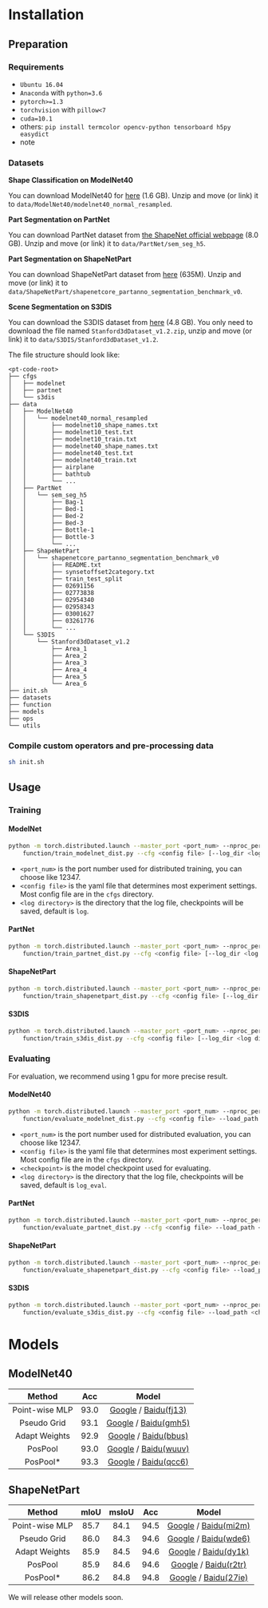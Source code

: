 # Installation

## Preparation

### Requirements
- `Ubuntu 16.04`
- `Anaconda` with `python=3.6`
- `pytorch>=1.3`
- `torchvision` with  `pillow<7`
- `cuda=10.1`
- others: `pip install termcolor opencv-python tensorboard h5py easydict`
- note


### Datasets
**Shape Classification on ModelNet40**

You can download ModelNet40 for [here](https://shapenet.cs.stanford.edu/media/modelnet40_normal_resampled.zip) (1.6 GB). Unzip and move (or link) it to `data/ModelNet40/modelnet40_normal_resampled`.

**Part Segmentation on PartNet**

You can download PartNet dataset from [the ShapeNet official webpage](https://www.shapenet.org/download/parts) (8.0 GB). Unzip and move (or link) it to `data/PartNet/sem_seg_h5`.

**Part Segmentation on ShapeNetPart**

You can download ShapeNetPart dataset from [here](https://shapenet.cs.stanford.edu/media/shapenetcore_partanno_segmentation_benchmark_v0.zip) (635M). Unzip and move (or link) it to `data/ShapeNetPart/shapenetcore_partanno_segmentation_benchmark_v0`.

**Scene Segmentation on S3DIS**

You can download the S3DIS dataset from [here](https://goo.gl/forms/4SoGp4KtH1jfRqEj2") (4.8 GB). You only need to download the file named `Stanford3dDataset_v1.2.zip`, unzip and move (or link) it to `data/S3DIS/Stanford3dDataset_v1.2`.

The file structure should look like:
```
<pt-code-root>
├── cfgs
│   ├── modelnet
│   ├── partnet
│   └── s3dis
├── data
│   ├── ModelNet40
│   │   └── modelnet40_normal_resampled
│   │       ├── modelnet10_shape_names.txt
│   │       ├── modelnet10_test.txt
│   │       ├── modelnet10_train.txt
│   │       ├── modelnet40_shape_names.txt
│   │       ├── modelnet40_test.txt
│   │       ├── modelnet40_train.txt
│   │       ├── airplane
│   │       ├── bathtub
│   │       └── ...
│   ├── PartNet
│   │   └── sem_seg_h5
│   │       ├── Bag-1
│   │       ├── Bed-1
│   │       ├── Bed-2
│   │       ├── Bed-3
│   │       ├── Bottle-1
│   │       ├── Bottle-3
│   │       └── ...
│   ├── ShapeNetPart
│   │   └── shapenetcore_partanno_segmentation_benchmark_v0
│   │       ├── README.txt
│   │       ├── synsetoffset2category.txt
│   │       ├── train_test_split
│   │       ├── 02691156
│   │       ├── 02773838
│   │       ├── 02954340
│   │       ├── 02958343
│   │       ├── 03001627
│   │       ├── 03261776
│   │       └── ...
│   └── S3DIS
│       └── Stanford3dDataset_v1.2
│           ├── Area_1
│           ├── Area_2
│           ├── Area_3
│           ├── Area_4
│           ├── Area_5
│           └── Area_6
├── init.sh
├── datasets
├── function
├── models
├── ops
└── utils
```

### Compile custom operators and pre-processing data
```bash
sh init.sh
```

## Usage

### Training

#### ModelNet
```bash
python -m torch.distributed.launch --master_port <port_num> --nproc_per_node <num_of_gpus_to_use> \
    function/train_modelnet_dist.py --cfg <config file> [--log_dir <log directory>]
```
- `<port_num>` is the port number used for distributed training, you can choose like 12347.
- `<config file>` is the yaml file that determines most experiment settings. Most config file are in the `cfgs` directory.
- `<log directory>` is the directory that the log file, checkpoints will be saved, default is `log`.

#### PartNet
```bash
python -m torch.distributed.launch --master_port <port_num> --nproc_per_node <num_of_gpus_to_use> \
    function/train_partnet_dist.py --cfg <config file> [--log_dir <log directory>]
```

#### ShapeNetPart
```bash
python -m torch.distributed.launch --master_port <port_num> --nproc_per_node <num_of_gpus_to_use> \
    function/train_shapenetpart_dist.py --cfg <config file> [--log_dir <log directory>]
```

#### S3DIS
```bash
python -m torch.distributed.launch --master_port <port_num> --nproc_per_node <num_of_gpus_to_use> \
    function/train_s3dis_dist.py --cfg <config file> [--log_dir <log directory>]
```

### Evaluating
For evaluation, we recommend using 1 gpu for more precise result.
#### ModelNet40
```bash
python -m torch.distributed.launch --master_port <port_num> --nproc_per_node 1 \
    function/evaluate_modelnet_dist.py --cfg <config file> --load_path <checkpoint> [--log_dir <log directory>]
 ```
- `<port_num>` is the port number used for distributed evaluation, you can choose like 12347.
- `<config file>` is the yaml file that determines most experiment settings. Most config file are in the `cfgs` directory.
- `<checkpoint>` is the model checkpoint used for evaluating.
- `<log directory>` is the directory that the log file, checkpoints will be saved, default is `log_eval`.

#### PartNet
```bash
python -m torch.distributed.launch --master_port <port_num> --nproc_per_node 1 \
    function/evaluate_partnet_dist.py --cfg <config file> --load_path <checkpoint> [--log_dir <log directory>]
```

#### ShapeNetPart
```bash
python -m torch.distributed.launch --master_port <port_num> --nproc_per_node 1 \
    function/evaluate_shapenetpart_dist.py --cfg <config file> --load_path <checkpoint> [--log_dir <log directory>]
```

#### S3DIS
```bash
python -m torch.distributed.launch --master_port <port_num> --nproc_per_node 1 \
    function/evaluate_s3dis_dist.py --cfg <config file> --load_path <checkpoint> [--log_dir <log directory>]
```

# Models

## ModelNet40
|Method | Acc | Model |
|:---:|:---:|:---:|
|Point-wise MLP| 93.0 |[Google](https://drive.google.com/file/d/15O_W7gxgO8JbzduAQEXd4hHvSh5cYRA9/view?usp=sharing) / [Baidu(fj13)](https://pan.baidu.com/s/1GmBNCTeyWoE7ISKsnSqlJA)| 
|Pseudo Grid| 93.1 |[Google](https://drive.google.com/drive/folders/1ZYG_jIUWXcyf-HuAH-zT-QUIZaIgwjhv?usp=sharing) / [Baidu(gmh5)](https://pan.baidu.com/s/1JZDIZGnZZvzMac5bkuMGng)| 
|Adapt Weights| 92.9 |[Google](https://drive.google.com/file/d/1ZxLi0loYV3tdaBgbuJfHXqtknMFmLjh1/view?usp=sharing) / [Baidu(bbus)](https://pan.baidu.com/s/1yS9RfdQtCHNsIkKGrfeDFg)| 
|PosPool| 93.0 |[Google](https://drive.google.com/file/d/1j9_JqxVPEsRjhOMQUeTxmyhJQ9zb65RC/view?usp=sharing) / [Baidu(wuuv)](https://pan.baidu.com/s/1tTjFEIhfqrttRxb32h2URQ)| 
|PosPool*| 93.3 |[Google](https://drive.google.com/file/d/1HSu6K-prMka4tnjx6pMh82oy2igbKzCV/view?usp=sharing) / [Baidu(qcc6)](https://pan.baidu.com/s/1vtwsqdCYUXKiMBc240JhqA)|

## ShapeNetPart
|Method | mIoU | msIoU | Acc | Model |
|:---:|:---:|:---:|:---:|:---:|
|Point-wise MLP| 85.7 | 84.1| 94.5 |[Google](https://drive.google.com/file/d/1XLihNmX39zQEoKZ2_qwrxiKzngqTLy_9/view?usp=sharing) / [Baidu(mi2m)](https://pan.baidu.com/s/1MmsQ-m-SIVm2kfgZmp1_Qw)|
|Pseudo Grid| 86.0 | 84.3 | 94.6 |[Google](https://drive.google.com/drive/folders/1qSsj6gmFcn_SElrvZ2OEq6i-Pa1wxC35?usp=sharing) / [Baidu(wde6)](https://pan.baidu.com/s/1Hi20w5j0KfkrTgU6oBgUVQ)|
|Adapt Weights| 85.9 | 84.5 | 94.6 |[Google](https://drive.google.com/file/d/1pjfy3tnnwNO4BV9rXgN82U4njg_YMbSd/view?usp=sharing) / [Baidu(dy1k)](https://pan.baidu.com/s/144VaHNCZHip8Wf-oFaBqUA) |
|PosPool| 85.9 | 84.6 | 94.6 |[Google](https://drive.google.com/file/d/1ca-XO_KEHv9ozB4WoF7sh-p2SPkbnt2I/view?usp=sharing) / [Baidu(r2tr)](https://pan.baidu.com/s/1T41i8m3L8CRF_I_QU3j_QA)|
|PosPool*| 86.2 | 84.8 | 94.8 |[Google](https://drive.google.com/file/d/1Qt3mrxcstKIPidCJqEBAKt5a5zHhn-rW/view?usp=sharing) / [Baidu(27ie)](https://pan.baidu.com/s/1QOWKIoO2cEuvc3b6G2RVWg) |


We will release other models soon.